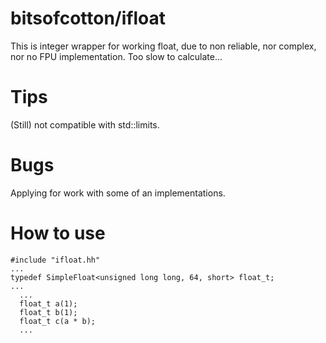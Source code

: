 # bitsofcotton/ifloat
This is integer wrapper for working float, due to non reliable, nor complex, nor no FPU implementation.
Too slow to calculate...

# Tips
(Still) not compatible with std::limits.

# Bugs
Applying for work with some of an implementations.

# How to use
    #include "ifloat.hh"
    ...
    typedef SimpleFloat<unsigned long long, 64, short> float_t;
    ...
      ...
      float_t a(1);
      float_t b(1);
      float_t c(a * b);
      ...
